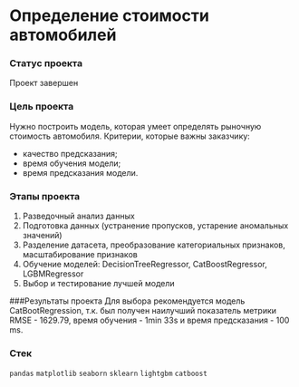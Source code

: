 # Определение стоимости автомобилей

### Статус проекта
Проект завершен

### Цель проекта
Нужно построить модель, которая умеет определять рыночную стоимость автомобиля.
Критерии, которые важны заказчику:
- качество предсказания;
- время обучения модели;
- время предсказания модели.

### Этапы проекта
1. Разведочный анализ данных
2. Подготовка данных (устранение пропусков, устарение аномальных значений)
3. Разделение датасета, преобразование категориальных признаков, масштабирование признаков
4. Обучение моделей: DecisionTreeRegressor, CatBoostRegressor, LGBMRegressor
5. Выбор и тестирование лучшей модели


###Результаты проекта
Для выбора рекомендуется модель CatBootRegression, т.к. был получен наилучший показатель метрики RMSE - 1629.79, время обучения - 1min 33s и время предсказания - 100 ms.

### Стек
`pandas` `matplotlib` `seaborn` `sklearn` `lightgbm` `catboost`

